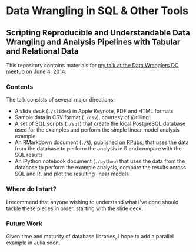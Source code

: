 # Data Wrangling in SQL & Other Tools
## Scripting Reproducible and Understandable Data Wrangling and Analysis Pipelines with Tabular and Relational Data

This repository contains materials for [my talk at the Data Wranglers DC meetup on June 4, 2014](http://www.meetup.com/Data-Wranglers-DC/events/171768162/).

### Contents
The talk consists of several major directions:
- A slide deck (`./slides`) in Apple Keynote, PDF and HTML formats
- Sample data in CSV format (`./csv`), courtesy of @tilling
- A set of SQL scripts (`./sql`) that create the local PostgreSQL database used for the examples and perform the simple linear model analysis example
- An RMarkdown document (`./R`), [published on RPubs](http://rpubs.com/ryanbharvey/dwdc-june2014), that uses the data from the database to perform the analysis in R and compare with the SQL results
- An iPython notebook document (`./python`) that uses the data from the database to perform the example analysis, compare the results across SQL and R, and plot the resulting linear models

### Where do I start?
I recommend that anyone wishing to understand what I've done should tackle these pieces in order, starting with the slide deck.

### Future Work
Given time and maturity of database libraries, I hope to add a parallel example in Julia soon.

